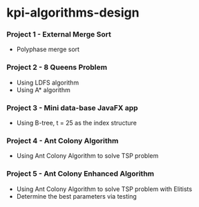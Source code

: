 # kpi-algorithms-design

### Project  1 - External Merge Sort

- Polyphase merge sort

### Project  2 - 8 Queens Problem

- Using LDFS algorithm
- Using A* algorithm

### Project 3 - Mini data-base JavaFX app

- Using B-tree, t = 25 as the index structure

### Project 4 - Ant Colony Algorithm

- Using Ant Colony Algorithm to solve TSP problem

### Project 5 - Ant Colony Enhanced Algorithm

- Using Ant Colony Algorithm to solve TSP problem with Elitists
- Determine the best parameters via testing
